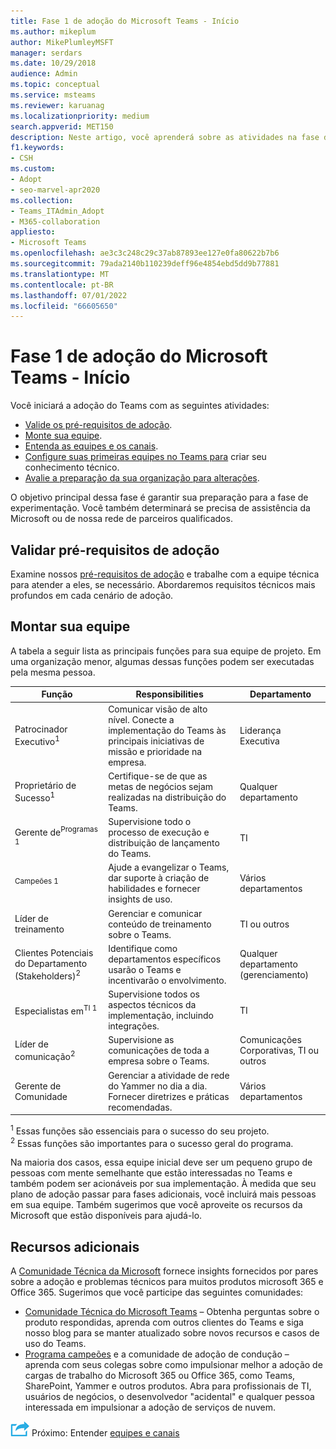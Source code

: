 ```yaml
---
title: Fase 1 de adoção do Microsoft Teams - Início
ms.author: mikeplum
author: MikePlumleyMSFT
manager: serdars
ms.date: 10/29/2018
audience: Admin
ms.topic: conceptual
ms.service: msteams
ms.reviewer: karuanag
ms.localizationpriority: medium
search.appverid: MET150
description: Neste artigo, você aprenderá sobre as atividades na fase de inicialização da adoção do Microsoft Teams. Entenda as práticas recomendadas sobre a configuração e o planejamento de equipe do Microsoft Teams.
f1.keywords:
- CSH
ms.custom:
- Adopt
- seo-marvel-apr2020
ms.collection:
- Teams_ITAdmin_Adopt
- M365-collaboration
appliesto:
- Microsoft Teams
ms.openlocfilehash: ae3c3c248c29c37ab87893ee127e0fa80622b7b6
ms.sourcegitcommit: 79ada2140b110239deff96e4854ebd5dd9b77881
ms.translationtype: MT
ms.contentlocale: pt-BR
ms.lasthandoff: 07/01/2022
ms.locfileid: "66605650"
---
```

# <a name="microsoft-teams-adoption-phase-1---start"></a>Fase 1 de adoção do Microsoft Teams - Início

Você iniciará a adoção do Teams com as seguintes atividades:

- [Valide os pré-requisitos de adoção](#validate-adoption-prerequisites).
- [Monte sua equipe](#assemble-your-team).
- [Entenda as equipes e os canais](teams-adoption-understand-teams-and-channels.md).
- [Configure suas primeiras equipes no Teams para](teams-adoption-your-first-teams.md) criar seu conhecimento técnico.
- [Avalie a preparação da sua organização para alterações](teams-adoption-assess-readiness.md).

O objetivo principal dessa fase é garantir sua preparação para a fase de experimentação. Você também determinará se precisa de assistência da Microsoft ou de nossa rede de parceiros qualificados.  

## <a name="validate-adoption-prerequisites"></a>Validar pré-requisitos de adoção

Examine nossos [pré-requisitos de adoção](teams-adoption-get-started.md#adoption-prerequisites) e trabalhe com a equipe técnica para atender a eles, se necessário. Abordaremos requisitos técnicos mais profundos em cada cenário de adoção.

## <a name="assemble-your-team"></a>Montar sua equipe

A tabela a seguir lista as principais funções para sua equipe de projeto. Em uma organização menor, algumas dessas funções podem ser executadas pela mesma pessoa.

| Função | Responsibilities | Departamento |
| ---- | ---------------- | ---------- |
| Patrocinador Executivo<sup>1</sup> | Comunicar visão de alto nível. Conecte a implementação do Teams às principais iniciativas de missão e prioridade na empresa. | Liderança Executiva |
| Proprietário de Sucesso<sup>1</sup> | Certifique-se de que as metas de negócios sejam realizadas na distribuição do Teams. | Qualquer departamento |
| Gerente de<sup>Programas 1</sup> | Supervisione todo o processo de execução e distribuição de lançamento do Teams. | TI |
| <sup>Campeões 1</sup> | Ajude a evangelizar o Teams, dar suporte à criação de habilidades e fornecer insights de uso. | Vários departamentos |
| Líder de treinamento | Gerenciar e comunicar conteúdo de treinamento sobre o Teams. | TI ou outros |
| Clientes Potenciais do Departamento (Stakeholders)<sup>2</sup> | Identifique como departamentos específicos usarão o Teams e incentivarão o envolvimento. | Qualquer departamento (gerenciamento) |
| Especialistas em<sup>TI 1</sup> | Supervisione todos os aspectos técnicos da implementação, incluindo integrações. | TI |
| Líder de comunicação<sup>2</sup> | Supervisione as comunicações de toda a empresa sobre o Teams. | Comunicações Corporativas, TI ou outros |
| Gerente de Comunidade | Gerenciar a atividade de rede do Yammer no dia a dia. Fornecer diretrizes e práticas recomendadas. | Vários departamentos |

<sup>1</sup> Essas funções são essenciais para o sucesso do seu projeto.</br>
<sup>2</sup> Essas funções são importantes para o sucesso geral do programa.

Na maioria dos casos, essa equipe inicial deve ser um pequeno grupo de pessoas com mente semelhante que estão interessadas no Teams e também podem ser acionáveis por sua implementação. À medida que seu plano de adoção passar para fases adicionais, você incluirá mais pessoas em sua equipe. Também sugerimos que você aproveite os recursos da Microsoft que estão disponíveis para ajudá-lo. 

## <a name="additional-resources"></a>Recursos adicionais

A [Comunidade Técnica da Microsoft](https://aka.ms/TechCommunity) fornece insights fornecidos por pares sobre a adoção e problemas técnicos para muitos produtos microsoft 365 e Office 365. Sugerimos que você participe das seguintes comunidades:

- [Comunidade Técnica do Microsoft Teams](https://aka.ms/TeamsCommunity) – Obtenha perguntas sobre o produto respondidas, aprenda com outros clientes do Teams e siga nosso blog para se manter atualizado sobre novos recursos e casos de uso do Teams. 
- [Programa campeões](https://aka.ms/O365Champions) e a comunidade de adoção de condução – aprenda com seus colegas sobre como impulsionar melhor a adoção de cargas de trabalho do Microsoft 365 ou Office 365, como Teams, SharePoint, Yammer e outros produtos. Abra para profissionais de TI, usuários de negócios, o desenvolvedor "acidental" e qualquer pessoa interessada em impulsionar a adoção de serviços de nuvem.  


![Um ícone que representa a próxima etapa.](media/teams-adoption-next-icon.png) Próximo: Entender [equipes e canais](teams-adoption-understand-teams-and-channels.md)
